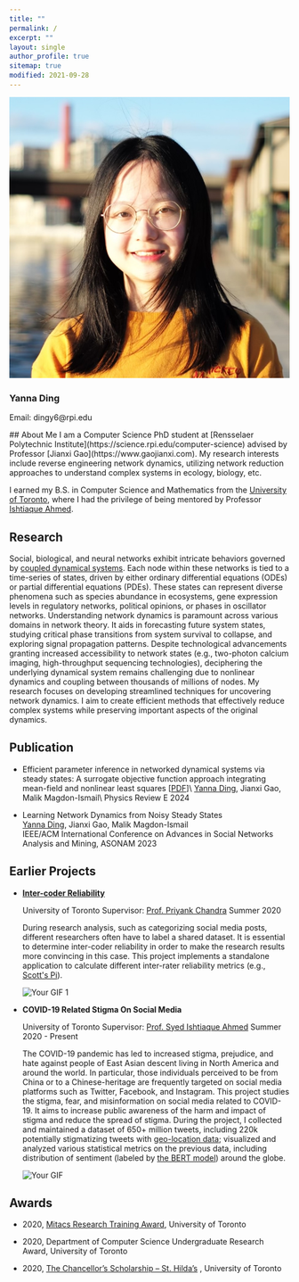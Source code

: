 ```yaml
---
title: ""
permalink: /
excerpt: ""
layout: single
author_profile: true
sitemap: true
modified: 2021-09-28
---
```


 
<div class="author__wrapper">
  <div class="author__avatar">
    <!-- Your avatar image here -->
    <img src="/assets/images/IMG_0668.jpg" alt="Avatar">
  </div>
  
  <div class="author__content">
    <h3 class="author__name">Yanna Ding</h3>
    <p class="author__bio">Email: dingy6@rpi.edu</p>
    <!-- Additional info like social links -->
  </div>
</div> 
## About Me  
I am a Computer Science PhD student at [Rensselaer Polytechnic Institute](https://science.rpi.edu/computer-science) advised by Professor [Jianxi Gao](https://www.gaojianxi.com).
My research interests include reverse engineering network dynamics, utilizing network reduction approaches to understand complex systems in ecology, biology, etc. 

I earned my B.S. in Computer Science and Mathematics from the [University of Toronto](https://www.utoronto.ca), where I had the privilege of being mentored by Professor [Ishtiaque Ahmed](https://www.ishtiaque.net). 


<!-- ## Experience -->
 
## Research 
 
Social, biological, and neural networks exhibit intricate behaviors governed by <u>coupled dynamical systems</u>. 
Each node within these networks is tied to a time-series of states, driven by either ordinary differential equations (ODEs) or partial differential equations (PDEs). These states can represent diverse phenomena such as species abundance in ecosystems, gene expression levels in regulatory networks, political opinions, or phases in oscillator networks. Understanding network dynamics is paramount across various domains in network theory. It aids in forecasting future system states, studying critical phase transitions from system survival to collapse, and exploring signal propagation patterns. Despite technological advancements granting increased accessibility to network states (e.g., two-photon calcium imaging, high-throughput sequencing technologies), deciphering the underlying dynamical system remains challenging due to  nonlinear dynamics and coupling between thousands of millions of nodes. My research focuses on developing streamlined techniques for uncovering network dynamics. I aim to create efficient methods that effectively reduce complex systems while preserving important aspects of the original dynamics.

## Publication

*  Efficient parameter inference in networked dynamical systems via
  steady states: A surrogate objective function approach integrating
  mean-field and nonlinear least squares [[PDF](https://journals.aps.org/pre/pdf/10.1103/PhysRevE.109.034301)]\\
  <u>Yanna Ding</u>, Jianxi Gao, Malik Magdon-Ismail\\
  Physics Review E 2024


* Learning Network Dynamics from Noisy Steady States\
    <u>Yanna Ding</u>, Jianxi Gao, Malik Magdon-Ismail\
    IEEE/ACM International Conference on Advances in Social Networks Analysis and Mining, ASONAM 2023


## Earlier Projects

* [**Inter-coder Reliability**](https://github.com/dingyanna/intercoder-reliability)

    University of Toronto    Supervisor: [Prof. Priyank Chandra](https://www.priyankc.com)   Summer 2020
 
     During research analysis, such as categorizing social media posts, different researchers often have to label a shared dataset. It is essential to determine inter-coder reliability in order to make the research results more convincing in this case. This project implements a standalone application to calculate different inter-rater reliability metrics (e.g., [Scott's Pi](https://en.wikipedia.org/wiki/Scott%27s_Pi)). 

    <img src="/assets/demo.gif" alt="Your GIF 1" width="400" />

* **COVID-19 Related Stigma On Social Media**

    University of Toronto  Supervisor: [Prof. Syed Ishtiaque Ahmed](https://www.ishtiaque.net) Summer 2020 - Present 
 
    The COVID-19 pandemic has led to increased stigma, prejudice, and hate against people of East Asian descent living in North America and around the world. In particular, those individuals perceived to be from China or to a Chinese-heritage are frequently targeted on social media platforms such as Twitter, Facebook, and Instagram. This project studies the stigma, fear, and misinformation on social media related to COVID-19. It aims to increase public awareness of the harm and impact of stigma and reduce the spread of stigma. During the project, I collected and maintained a dataset of 650+ million tweets, including 220k potentially stigmatizing tweets with [geo-location data](https://developer.twitter.com/en/docs/tutorials/tweet-geo-metadata); visualized and analyzed various statistical metrics on the previous data, including distribution of sentiment (labeled by [the BERT model](https://en.wikipedia.org/wiki/BERT_(language_model))) around the globe.  
     
    <img src="/assets/timeline.gif" alt="Your GIF" width="500" />

    
## Awards 
* 2020,  [Mitacs Research Training Award](https://www.utm.utoronto.ca/vp-research/mitacs-research-training-award), University of Toronto 

* 2020,  Department of Computer Science Undergraduate Research Award, University of Toronto
 
* 2020,  [The Chancellor’s Scholarship – St. Hilda’s](https://www.trinity.utoronto.ca/study-arts-science/scholarships-financial-aid/in-course-scholarships/) , University of Toronto
